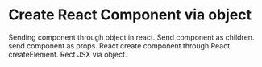 # Create React Component via object
Sending component through object in react.
Send component as children.
send component as props.
React create component through React createElement.
Rect JSX via object.

